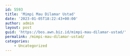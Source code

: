 ```yaml
---
id: 5593
title: 'Mimpi Mau Dilamar Ustad'
date: '2023-01-05T18:22:43+00:00'
author: admin
layout: post
guid: 'https://bos.awn.biz.id/mimpi-mau-dilamar-ustad/'
permalink: /mimpi-mau-dilamar-ustad/
categories:
    - Uncategorized
---
```


